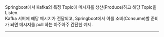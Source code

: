Springboot에서 Kafka의 특정 Topic에 메시지를 생산(Produce)하고 해당 Topic을 Listen.  
Kafka 서버에 해당 메시지가 전달되고, Springboot에서 이를 소비(Consume)할 준비가 되면 메시지를 pull 하는 아주아주 간단한 예제.  
<hr>

